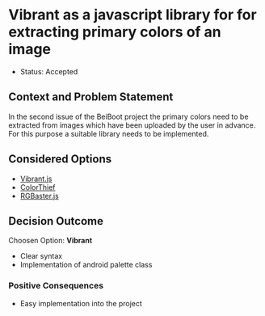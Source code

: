 # Vibrant as a javascript library for for extracting primary colors of an image

* Status: Accepted

## Context and Problem Statement
In the second issue of the BeiBoot project the primary colors need to be extracted from images which 
 have been uploaded by the user in advance.
For this purpose a suitable library needs to be implemented.

## Considered Options

* [Vibrant.js](https://github.com/Vibrant-Colors/node-vibrant) 
* [ColorThief](https://github.com/lokesh/color-thief/) 
* [RGBaster.js](https://github.com/briangonzalez/rgbaster.js) 

## Decision Outcome
Choosen Option: **Vibrant**

* Clear syntax
* Implementation of android palette class

### Positive Consequences
* Easy implementation into the project
 


